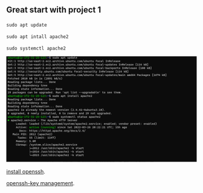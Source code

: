 ## Great start with project 1

`sudo apt update`

`sudo apt intall apache2`

`sudo systemctl apache2`

![apache status](./images/apache%20status.PNG)

[install openssh](https://docs.microsoft.com/en-us/windows-server/administration/openssh/openssh_install_firstuse).


[openssh-key management](https://docs.microsoft.com/en-us/windows-server/administration/openssh/openssh_keymanagement).